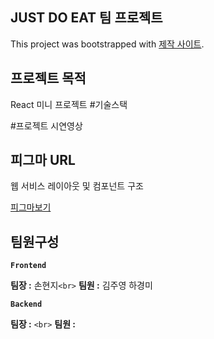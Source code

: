 <h2>JUST DO EAT 팀 프로젝트</h2>  

This project was bootstrapped with [제작 사이트](https://github.com/sirri1222/kyobo).

## 프로젝트 목적

React 미니 프로젝트
#기술스택

#프로젝트 시연영상 






## 피그마 URL

웹 서비스 레이아웃 및 컴포넌트 구조

[피그마보기](https://www.figma.com/file/NfuFBO6sBleHWZIFMDw0st/Untitled?node-id=37%3A52&t=XFFFn8t3PgdF9oGx-1) 

## 팀원구성

**`Frontend`**

**팀장 :** 손현지`<br>`
**팀원 :** 김주영 하경미

**`Backend`**

**팀장 :** `<br>`
**팀원 :** 
